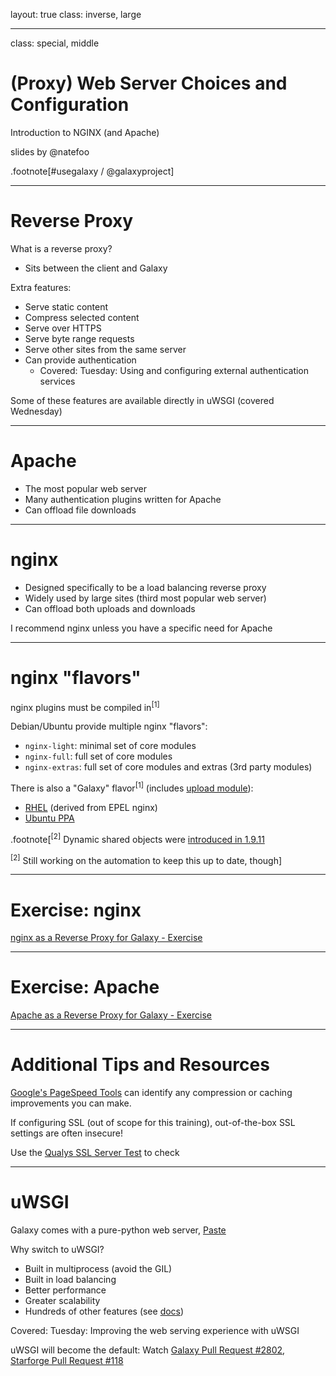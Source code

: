 layout: true
class: inverse, large

---
class: special, middle
# (Proxy) Web Server Choices and Configuration

Introduction to NGINX (and Apache)

slides by @natefoo

.footnote[\#usegalaxy / @galaxyproject]

---
# Reverse Proxy

What is a reverse proxy?
- Sits between the client and Galaxy

Extra features:
- Serve static content
- Compress selected content
- Serve over HTTPS
- Serve byte range requests
- Serve other sites from the same server
- Can provide authentication
  - Covered: Tuesday: Using and configuring external authentication services

Some of these features are available directly in uWSGI (covered Wednesday)

---
# Apache

- The most popular web server
- Many authentication plugins written for Apache
- Can offload file downloads

---
# nginx

- Designed specifically to be a load balancing reverse proxy
- Widely used by large sites (third most popular web server)
- Can offload both uploads and downloads

I recommend nginx unless you have a specific need for Apache

---
# nginx "flavors"

nginx plugins must be compiled in<sup>[1]</sup>

Debian/Ubuntu provide multiple nginx "flavors":
- `nginx-light`: minimal set of core modules
- `nginx-full`: full set of core modules
- `nginx-extras`: full set of core modules and extras (3rd party modules)

There is also a "Galaxy" flavor<sup>[1]</sup> (includes [upload module](https://github.com/vkholodkov/nginx-upload-module)):
- [RHEL](https://depot.galaxyproject.org/yum/) (derived from EPEL nginx)
- [Ubuntu PPA](https://launchpad.net/~galaxyproject/+archive/ubuntu/nginx)

.footnote[<sup>[2]</sup> Dynamic shared objects were [introduced in 1.9.11](https://www.nginx.com/blog/dynamic-modules-nginx-1-9-11/)

<sup>[2]</sup> Still working on the automation to keep this up to date, though]

---
# Exercise: nginx

[nginx as a Reverse Proxy for Galaxy - Exercise](https://github.com/martenson/dagobah-training/blob/master/sessions/03-production-basics/ex3-nginx.md)

---
# Exercise: Apache

[Apache as a Reverse Proxy for Galaxy - Exercise](https://github.com/gvlproject/dagobah-training/blob/master/sessions/03-production-basics/ex4-apache.md)

---
# Additional Tips and Resources

[Google's PageSpeed Tools](https://developers.google.com/speed/pagespeed/insights/) can identify any compression or caching improvements you can make.

If configuring SSL (out of scope for this training), out-of-the-box SSL settings are often insecure!

Use the [Qualys SSL Server Test](https://www.ssllabs.com/ssltest/analyze.html) to check

---
# uWSGI

Galaxy comes with a pure-python web server, [Paste](http://pythonpaste.org/)

Why switch to uWSGI?
- Built in multiprocess (avoid the GIL)
- Built in load balancing
- Better performance
- Greater scalability
- Hundreds of other features (see [docs](http://uwsgi-docs.readthedocs.io/en/latest/))

Covered: Tuesday: Improving the web serving experience with uWSGI

uWSGI will become the default: Watch [Galaxy Pull Request #2802](https://github.com/galaxyproject/galaxy/pull/2802), [Starforge Pull Request #118](https://github.com/galaxyproject/starforge/pull/118)
